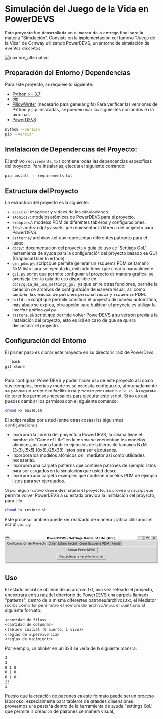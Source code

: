 # Simulación del Juego de la Vida en PowerDEVS

Este proyecto fue desarrollado en el marco de la entrega final para la materia "Simulación". Consiste en la implementación del famoso "Juego de la Vida" de Conway utilizando PowerDEVS, un entorno de simulación de eventos discretos. 

![nombre_alternativo](assets/collage.png)

## Preparación del Entorno / Dependencias

Para este proyecto, se requiere lo siguiente:

- [Python >= 3.7](https://www.python.org/downloads/)
- [pip](https://pip.pypa.io/en/stable/installation/)
- [PillowWriter](https://pypi.org/project/PillowWriter/) (necesario para generar gifs)
Para verificar las versiones de Python y pip instaladas, se pueden usar los siguientes comandos en la terminal:
- [PowerDEVS](https://sourceforge.net/projects/powerdevs/)
```bash
python --version
pip --version
```

## Instalación de Dependencias del Proyecto:

El archivo `requirements.txt` contiene todas las dependencias específicas del proyecto. Para instalarlas, ejecuta el siguiente comando:

```bash
pip install -r requirements.txt
```

## Estructura del Proyecto

La estructura del proyecto es la siguiente:

- `assets/`: imágenes y videos de las simulaciones.
- `atomics/`: modelos atómicos de PowerDEVS para el proyecto.
- `examples/`: modelos PDM de diferentes tableros y configuraciones.
- `lib/`: archivo.dpl y assets que representan la librería del proyecto para PowerDEVS.
- `patterns/` archivos .txt que representan diferentes patrones para el juego.
- `docs/`: documentación del proyecto y guía de uso de 'Settings GoL' herramienta de ayuda para la configuración del proyecto basado en GUI (Graphical User Interface).
- `gen_pdm.py`: script que permite generar un esquema PDM de tamaño NxM listo para ser ejecutado, evitando tener que crearlo manualmente.
- `gui.py` script que permite configurar el proyecto de manera gráfica, se aconseja leer la guía de uso disponible en `docs/guía_de_uso_settings_gol`. ya que entre otras funciones, permite la creación de archivos de configuración de manera visual, asi como también la creación de patrones personalizados y esquemas PDM.
- `build.sh` script que permite construir el proyecto de manera automática, más abajo se explica, otra opción para buildear el proyecto es utilizar la interfaz gráfica gui.py
- `restore.sh` script que permite volver PowerDEVS a su versión previa a la instalación del proyecto, esto es útil en caso de que se quiera desinstalar el proyecto.



## Configuración del Entorno

El primer paso es clonar este proyecto en su directorio raiz de PowerDevs 
    
    ```bash
    git clone
    ```

Para configurar PowerDEVS y poder hacer uso de este proyecto así como sus ejemplos,librerías y modelos se necesita configurarlo, afortunadamente se provee un script que facilita este proceso por usted `build.sh`. Asegúrate de tener los permisos necesarios para ejecutar este script. Si no es así, puedes cambiar los permisos con el siguiente comando:

```bash
chmod +x build.sh
```
El script realiza por usted (entre otras cosas) las siguientes configuraciones:
- Incorpora la libreria del proyecto a PowerDEVS, la misma tiene el nombre de "Game of Life" en la misma se encuentran los modelos atómicos, asi como también ejemplos de tableros de tamaños NxM (3x3),(5x5),(8x8),(25x38) listos para ser ejecutados.
- Incorpora los modelos atómicos cell, mediator así como utilidades necesarias.
- Incorpora una carpeta patterns que contiene patrones de ejemplo listos para ser cargados en la simulación que usted desee.
- Incorpora una carpeta examples que contiene modelos PDM de ejemplo listos para ser ejecutados.

Si por algun motivo desea desinstalar el proyecto, se provee un script que permite volver PowerDEVS a su estado previo a la instalación del proyecto, para ello:

```bash
chmod +x restore.sh
```
Este proceso también puede ser realizado de manera gráfica utilizando el script `gui.py`

![nombre_alternativo](report/readme_imgs/build.png)
---


## Uso 

El estado inicial se obtiene de un archivo.txt, una vez seteado el proyecto, encontrará en su raiz del directorio de PowerDEVS una carpeta llamada "patterns", dentro de la misma diferentes patrones/archivos.txt, el Mediator recibe como 1er parámetro el nombre del archivo/input el cuál tiene el siguiente formato:

```
<cantidad de filas>
<cantidad de columnas>
<tablero inicial (0 muerto, 1 vivo)>
<reglas de supervivencia>
<reglas de nacimiento>
```

Por ejemplo, un blinker en un 3x3 se vería de la siguiente manera:

```
3
3
0 1 0
0 1 0
0 1 0
23
3
```

Puesto que la creación de patrones en este formato puede ser un proceso laborioso, especialmente para tableros de grandes dimensiones, proveemos una pestaña dentro de la herramienta de ayuda "settings GoL' que permite la creación de patrones de manera visual,






